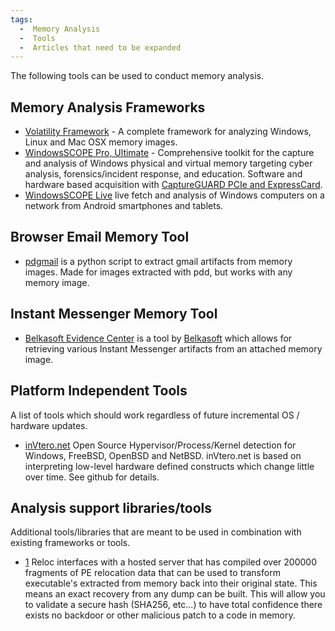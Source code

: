```yaml
---
tags:
  -  Memory Analysis
  -  Tools
  -  Articles that need to be expanded
---
```

The following tools can be used to conduct memory analysis.

## Memory Analysis Frameworks

- [Volatility Framework](volatility_framework.md) - A complete
  framework for analyzing Windows, Linux and Mac OSX memory images.
- [WindowsSCOPE Pro, Ultimate](http://www.windowsscope.com) -
  Comprehensive toolkit for the capture and analysis of Windows physical
  and virtual memory targeting cyber analysis, forensics/incident
  response, and education. Software and hardware based acquisition with
  [CaptureGUARD PCIe and ExpressCard](http://www.windowsscope.com/index.php?option=com_virtuemart&Itemid=34).
- [WindowsSCOPE Live](http://www.windowsscope.com) live fetch and
  analysis of Windows computers on a network from Android smartphones
  and tablets.

## Browser Email Memory Tool

- [pdgmail](http://www.jeffbryner.com/code/pdgmail) is a python script
  to extract gmail artifacts from memory images. Made for images
  extracted with pdd, but works with any memory image.

## Instant Messenger Memory Tool

- [Belkasoft Evidence Center](http://belkasoft.com) is a tool by
  [Belkasoft](belkasoft.md) which allows for retrieving various
  Instant Messenger artifacts from an attached memory image.

## Platform Independent Tools

A list of tools which should work regardless of future incremental OS /
hardware updates.

- [inVtero.net](https://github.com/ShaneK2/inVtero.net) Open Source
  Hypervisor/Process/Kernel detection for Windows, FreeBSD, OpenBSD and
  NetBSD. inVtero.net is based on interpreting low-level hardware
  defined constructs which change little over time. See github for
  details.

## Analysis support libraries/tools

Additional tools/libraries that are meant to be used in combination with
existing frameworks or tools.

- [1](https://github.com/ShaneK2/Reloc) Reloc interfaces with a hosted
  server that has compiled over 200000 fragments of PE relocation data
  that can be used to transform executable's extracted from memory back
  into their original state. This means an exact recovery from any dump
  can be built. This will allow you to validate a secure hash (SHA256,
  etc...) to have total confidence there exists no backdoor or other
  malicious patch to a code in memory.
